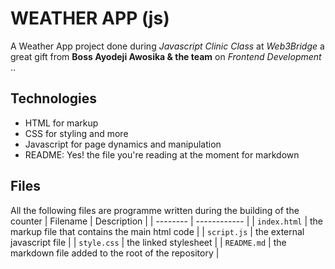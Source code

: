 # WEATHER APP (js)

A Weather App project done during *Javascript Clinic Class* at *Web3Bridge* a great gift from **Boss Ayodeji Awosika & the team** on *Frontend Development* ..

## Technologies

* HTML for markup
* CSS for styling and more
* Javascript for page dynamics and manipulation
* README: Yes! the file you're reading at the moment for markdown

## Files

All the following files are programme written during the building of the counter
| Filename | Description |
| -------- | ------------ |
| `index.html` | the markup file that contains the main html code |
| `script.js` | the external javascript file |
| `style.css` | the linked stylesheet |
| `README.md` | the markdown file added to the root of the repository |
